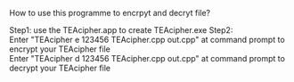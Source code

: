 How to use this programme to encrpyt and decryt file?

Step1:  use the TEAcipher.app to create TEAcipher.exe
Step2:  
Enter "TEAcipher  e  123456  TEAcipher.cpp  out.cpp"  at command prompt to encrypt your TEAcipher file <br />
Enter "TEAcipher  d  123456  TEAcipher.cpp  out.cpp"  at command prompt to decrypt your TEAcipher file
